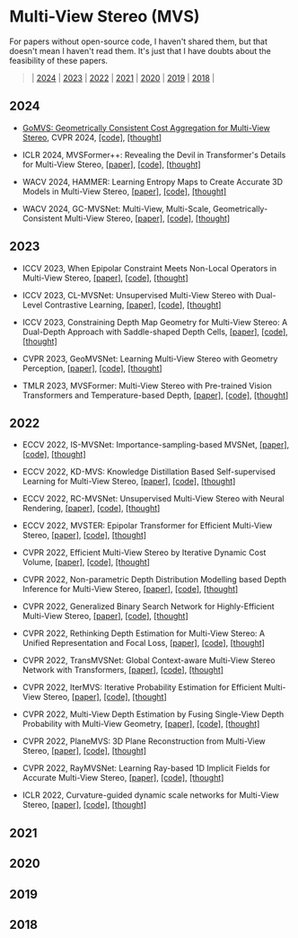 # Multi-View Stereo (MVS)
For papers without open-source code, I haven't shared them, but that doesn't mean I haven't read them. It's just that I have doubts about the feasibility of these papers.

> | [2024](#2024) | [2023](#2023) | [2022](#2022) | [2021](#2021) | [2020](#2020) | [2019](#2019) | [2018](#2018) |
## 2024

- [GoMVS: Geometrically Consistent Cost Aggregation for Multi-View Stereo](https://arxiv.org/pdf/2404.07992.pdf), CVPR 2024,  [[code]](https://github.com/Wuuu3511/GoMVS), [[thought]]()

- ICLR 2024, MVSFormer++: Revealing the Devil in Transformer's Details for Multi-View Stereo, [[paper]](), [[code]](), [[thought]]()
  
- WACV 2024, HAMMER: Learning Entropy Maps to Create Accurate 3D Models in Multi-View Stereo, [[paper]](), [[code]](), [[thought]]()
  
- WACV 2024, GC-MVSNet: Multi-View, Multi-Scale, Geometrically-Consistent Multi-View Stereo, [[paper]](), [[code]](), [[thought]]()

## 2023

- ICCV 2023, When Epipolar Constraint Meets Non-Local Operators in Multi-View Stereo, [[paper]](), [[code]](), [[thought]]()

- ICCV 2023, CL-MVSNet: Unsupervised Multi-View Stereo with Dual-Level Contrastive Learning, [[paper]](), [[code]](), [[thought]]()

- ICCV 2023, Constraining Depth Map Geometry for Multi-View Stereo: A Dual-Depth Approach with Saddle-shaped Depth Cells, [[paper]](), [[code]](), [[thought]]()

- CVPR 2023, GeoMVSNet: Learning Multi-View Stereo with Geometry Perception, [[paper]](), [[code]](), [[thought]]()

- TMLR 2023, MVSFormer: Multi-View Stereo with Pre-trained Vision Transformers and Temperature-based Depth, [[paper]](), [[code]](), [[thought]]()
## 2022

- ECCV 2022, IS-MVSNet: Importance-sampling-based MVSNet, [[paper]](), [[code]](), [[thought]]()

- ECCV 2022, KD-MVS: Knowledge Distillation Based Self-supervised Learning for Multi-View Stereo, [[paper]](), [[code]](), [[thought]]()

- ECCV 2022, RC-MVSNet: Unsupervised Multi-View Stereo with Neural Rendering, [[paper]](), [[code]](), [[thought]]()

- ECCV 2022, MVSTER: Epipolar Transformer for Efficient Multi-View Stereo, [[paper]](), [[code]](), [[thought]]()

- CVPR 2022, Efficient Multi-View Stereo by Iterative Dynamic Cost Volume, [[paper]](), [[code]](), [[thought]]()

- CVPR 2022, Non-parametric Depth Distribution Modelling based Depth Inference for Multi-View Stereo, [[paper]](), [[code]](), [[thought]]()

- CVPR 2022, Generalized Binary Search Network for Highly-Efficient Multi-View Stereo, [[paper]](), [[code]](), [[thought]]()

- CVPR 2022, Rethinking Depth Estimation for Multi-View Stereo: A Unified Representation and Focal Loss, [[paper]](), [[code]](), [[thought]]()

- CVPR 2022, TransMVSNet: Global Context-aware Multi-View Stereo Network with Transformers, [[paper]](), [[code]](), [[thought]]()

- CVPR 2022, IterMVS: Iterative Probability Estimation for Efficient Multi-View Stereo, [[paper]](), [[code]](), [[thought]]()

- CVPR 2022, Multi-View Depth Estimation by Fusing Single-View Depth Probability with Multi-View Geometry, [[paper]](), [[code]](), [[thought]]()

- CVPR 2022, PlaneMVS: 3D Plane Reconstruction from Multi-View Stereo, [[paper]](), [[code]](), [[thought]]()

- CVPR 2022, RayMVSNet: Learning Ray-based 1D Implicit Fields for Accurate Multi-View Stereo, [[paper]](), [[code]](), [[thought]]()

- ICLR 2022, Curvature-guided dynamic scale networks for Multi-View Stereo, [[paper]](), [[code]](), [[thought]]()


## 2021

## 2020

## 2019

## 2018
